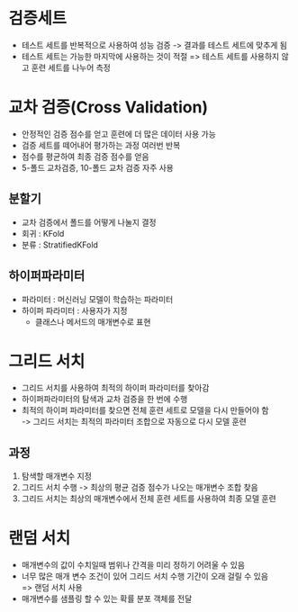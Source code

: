 # 검증세트
- 테스트 세트를 반복적으로 사용하여 성능 검증 -> 결과를 테스트 세트에 맞추게 됨
- 테스트 세트는 가능한 마지막에 사용하는 것이 적절
=> 테스트 세트를 사용하지 않고 훈련 세트를 나누어 측정


# 교차 검증(Cross Validation)
- 안정적인 검증 점수를 얻고 훈련에 더 많은 데이터 사용 가능
- 검증 세트를 떼어내어 평가하는 과정 여러번 반복
- 점수를 평균하여 최종 검증 점수를 얻음
- 5-폴드 교차검증, 10-폴드 교차 검증 자주 사용


## 분할기
- 교차 검증에서 폴드를 어떻게 나눌지 결정
- 회귀 : KFold
- 분류 : StratifiedKFold


## 하이퍼파라미터
- 파라미터 : 머신러닝 모델이 학습하는 파라미터
- 하이퍼 파라미터 : 사용자가 지정
  - 클래스나 메서드의 매개변수로 표현


# 그리드 서치
- 그리드 서치를 사용하여 최적의 하이퍼 파라미터를 찾아감
- 하이퍼파라미터의 탐색과 교차 검증을 한 번에 수행
- 최적의 하이퍼 파라미터를 찾으면 전체 훈련 세트로 모델을 다시 만들어야 함  <br>
  -> 그리드 서치는 최적의 파라미터 조합으로 자동으로 다시 모델 훈련

## 과정
1. 탐색할 매개변수 지정
2. 그리드 서치 수행 -> 최상의 평균 검증 점수가 나오는 매개변수 조합 찾음 
3. 그리드 서치는 최상의 매개변수에서 전체 훈련 세트를 사용하여 최종 모델 훈련


# 랜덤 서치
- 매개변수의 값이 수치일때 범위나 간격을 미리 정하기 어려울 수 있음
- 너무 많은 매개 변수 조건이 있어 그리드 서치 수행 기간이 오래 걸릴 수 있음<br>
=> 랜덤 서치 사용
- 매개변수를 샘플링 할 수 있는 확률 분포 객체를 전달